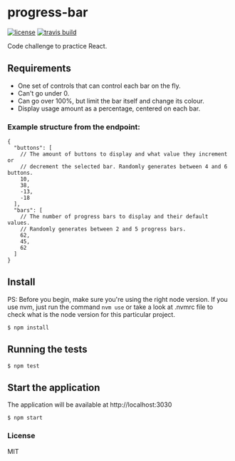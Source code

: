 # progress-bar

[![license](https://img.shields.io/github/license/alabeduarte/progress-bars.svg)](https://spdx.org/licenses/MIT)
[![travis build](https://img.shields.io/travis/alabeduarte/progress-bars.svg)](https://travis-ci.org/alabeduarte/progress-bars)

Code challenge to practice React.

## Requirements

* One set of controls that can control each bar on the fly.
* Can't go under 0.
* Can go over 100%, but limit the bar itself and change its colour.
* Display usage amount as a percentage, centered on each bar.

### Example structure from the endpoint:

```
{
  "buttons": [
    // The amount of buttons to display and what value they increment or
    // decrement the selected bar. Randomly generates between 4 and 6 buttons.
    10,
    38,
    -13,
    -18
  ],
  "bars": [
    // The number of progress bars to display and their default values.
    // Randomly generates between 2 and 5 progress bars.
    62,
    45,
    62
  ]
}
```

## Install

PS: Before you begin, make sure you're using the right node version.
If you use nvm, just run the command `nvm use` or take a look at .nvmrc file to
check what is the node version for this particular project.

```
$ npm install
```

## Running the tests

```
$ npm test
```

## Start the application

The application will be available at http://localhost:3030

```
$ npm start
```

### License

MIT
